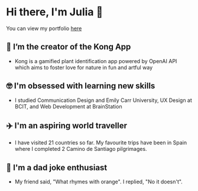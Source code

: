 # Hi there, I'm Julia 👋
You can view my portfolio <a href="https://thejuliakim.com/">here</a>

## 🌱 I’m the creator of the Kong App
- Kong is a gamified plant identification app powered by OpenAI API which aims to foster love for nature in fun and artful way


## 🤓 I'm obsessed with learning new skills
- I studied Communication Design and Emily Carr University, UX Design at BCIT, and Web Development at BrainStation


## ✈️ I'm an aspiring world traveller
- I have visited 21 countries so far. My favourite trips have been in Spain where I completed 2 Camino de Santiago pilgrimages.


## 💬 I'm a dad joke enthusiast
- My friend said, "What rhymes with orange". I replied, "No it doesn't".
<!--
**juliakimseohyeon/juliakimseohyeon** is a ✨ _special_ ✨ repository because its `README.md` (this file) appears on your GitHub profile.

Here are some ideas to get you started:

- 🔭 I’m currently working on ...
- 🌱 I’m currently learning ...
- 👯 I’m looking to collaborate on ...
- 🤔 I’m looking for help with ...
- 💬 Ask me about ...
- 📫 How to reach me: ...
- 😄 Pronouns: ...
- ⚡ Fun fact: ...
-->

